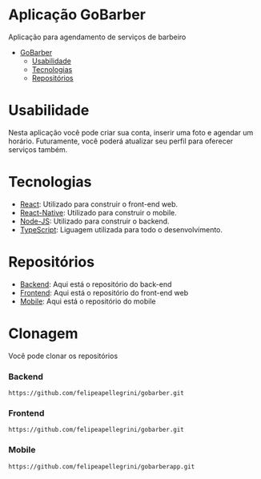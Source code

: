 # Aplicação GoBarber
Aplicação para agendamento de serviços de barbeiro

* [GoBarber](https://github.com/felipeapellegrini/gobarber-project/blob/master/README.md#aplica%C3%A7%C3%A3o-gobarber)
   * [Usabilidade](https://github.com/felipeapellegrini/gobarber-project/blob/master/README.md#usabilidade)
   * [Tecnologias](https://github.com/felipeapellegrini/gobarber-project/blob/master/README.md#tecnologias)
   * [Repositórios](https://github.com/felipeapellegrini/gobarber-project/blob/master/README.md#repositórios)

# Usabilidade
Nesta aplicação você pode criar sua conta, inserir uma foto e agendar um horário.
Futuramente, você poderá atualizar seu perfil para oferecer serviços também.

# Tecnologias
* [React](https://pt-br.reactjs.org/): Utilizado para construir o front-end web.
* [React-Native](https://reactnative.dev/docs/getting-started): Utilizado para construir o mobile.
* [Node-JS](https://nodejs.org/en/about/): Utilizado para construir o backend.
* [TypeScript](https://www.typescriptlang.org/): Liguagem utilizada para todo o desenvolvimento.

# Repositórios
* [Backend](https://github.com/felipeapellegrini/back-end-gobarber): Aqui está o repositório do back-end
* [Frontend](https://github.com/felipeapellegrini/gobarber): Aqui está o repositório do front-end web
* [Mobile](https://github.com/felipeapellegrini/gobarberapp): Aqui está o repositório do mobile

# Clonagem
Você pode clonar os repositórios

### Backend
`https://github.com/felipeapellegrini/gobarber.git`

### Frontend
`https://github.com/felipeapellegrini/gobarber.git`

### Mobile
`https://github.com/felipeapellegrini/gobarberapp.git`
